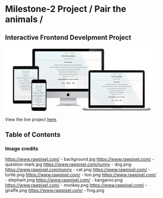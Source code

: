 # Milestone-2 Project / Pair the animals /
## Interactive Frontend Develpment Project

![page mockup](/docs/mockup.png)

View the live project [here](https://syler11.github.io/MS2-Matching-Game/).

## Table of Contents
### Image credits
https://www.rawpixel.com/ - background.jpg
https://www.rawpixel.com/ - question-mark.jpg
https://www.rawpixel.com/nunny - dog.png
https://www.rawpixel.com/nunny - cat.png
https://www.rawpixel.com/ - turtle.png
https://www.rawpixel.com/ - lion.png
https://www.rawpixel.com/ - elephant.png
https://www.rawpixel.com/ - kangaroo.png
https://www.rawpixel.com/ - monkey.png
https://www.rawpixel.com/ - giraffe.png
https://www.rawpixel.com/ - frog.png